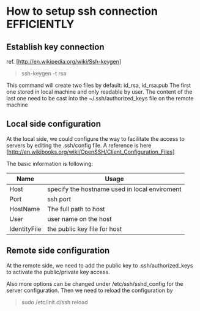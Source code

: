 How to setup ssh connection EFFICIENTLY
=======================================

Establish key connection
------------------------
ref. [http://en.wikipedia.org/wiki/Ssh-keygen]

> ssh-keygen -t rsa

This command will create two files by default: id_rsa, id_rsa.pub
The first one stored in local machine and only readable by user.
The content of the last one need to be cast into the ~/.ssh/authorized_keys file on the remote machine

Local side configuration
------------------------

At the local side, we could configure the way to facilitate the access to servers by editing the .ssh/config file.
A reference is here [http://en.wikibooks.org/wiki/OpenSSH/Client_Configuration_Files]

The basic information is following:

Name | Usage
-----|-------
Host | specify the hostname used in local enviroment
Port | ssh port
HostName | The full path to host
User | user name on the host
IdentityFile | the public key file for host

Remote side configuration
-------------------------

At the remote side, we need to add the public key to .ssh/authorized_keys to activate the public/private key access.

Also more options can be changed under /etc/ssh/sshd_config for the server configuration.
Then we need to reload the configuration by

> sudo /etc/init.d/ssh reload
